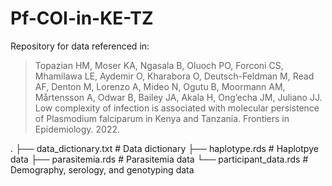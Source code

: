 # Pf-COI-in-KE-TZ

Repository for data referenced in: 

> Topazian HM, Moser KA, Ngasala B, Oluoch PO, Forconi CS, Mhamilawa LE, Aydemir O, Kharabora O, Deutsch-Feldman M, Read AF, Denton M, Lorenzo A, Mideo N, Ogutu B, Moormann AM, Mårtensson A, Odwar B, Bailey JA, Akala H, Ong’echa JM, Juliano JJ. Low complexity of infection is associated with molecular persistence of Plasmodium falciparum in Kenya and Tanzania. Frontiers in Epidemiology. 2022.

.
├── data_dictionary.txt        # Data dictionary
├── haplotype.rds              # Haplotpye data
├── parasitemia.rds            # Parasitemia data
└── participant_data.rds       # Demography, serology, and genotyping data
